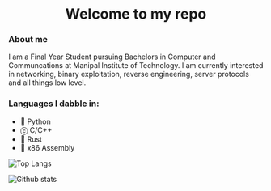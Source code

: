<h1 align="center">
    <b> Welcome to my repo </b>
</h1>

### About me
I am a Final Year Student pursuing Bachelors in Computer and Communcations at Manipal Institute of Technology. I am currently interested in networking, binary exploitation, reverse engineering, server protocols and all things low level.

### Languages I dabble in:
* 🐍 Python
* ⓒ  C/C++
* 🦞 Rust
* 🎰 x86 Assembly

![Top Langs](https://github-readme-stats.vercel.app/api/top-langs/?username=Skryptonyte&langs_count=5&theme=dark)

![Github stats](https://github-readme-stats.vercel.app/api?username=Skryptonyte&show_icons=true&theme=dark)

<!--
**Skryptonyte/Skryptonyte** is a ✨ _special_ ✨ repository because its `README.md` (this file) appears on your GitHub profile.

Here are some ideas to get you started:

- 🔭 I’m currently working on ...
- 🌱 I’m currently learning ...
- 👯 I’m looking to collaborate on ...
- 🤔 I’m looking for help with ...
- 💬 Ask me about ...
- 📫 How to reach me: ...
- 😄 Pronouns: ...
- ⚡ Fun fact: ...
-->
